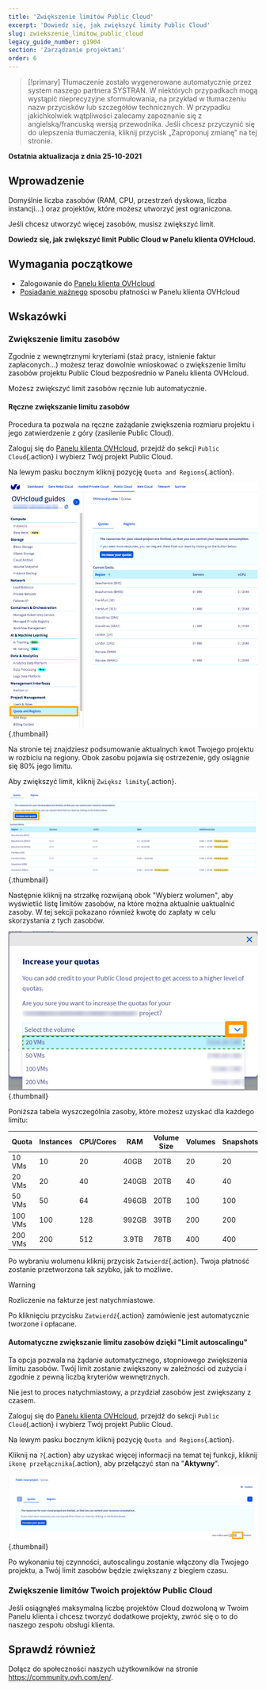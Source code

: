 ```yaml
---
title: 'Zwiększenie limitów Public Cloud'
excerpt: 'Dowiedz się, jak zwiększyć limity Public Cloud'
slug: zwiekszenie_limitow_public_cloud
legacy_guide_number: g1904
section: 'Zarządzanie projektami'
order: 6
---
```


> [!primary]
> Tłumaczenie zostało wygenerowane automatycznie przez system naszego partnera SYSTRAN. W niektórych przypadkach mogą wystąpić nieprecyzyjne sformułowania, na przykład w tłumaczeniu nazw przycisków lub szczegółów technicznych. W przypadku jakichkolwiek wątpliwości zalecamy zapoznanie się z angielską/francuską wersją przewodnika. Jeśli chcesz przyczynić się do ulepszenia tłumaczenia, kliknij przycisk „Zaproponuj zmianę” na tej stronie.
> 

**Ostatnia aktualizacja z dnia 25-10-2021**

## Wprowadzenie

Domyślnie liczba zasobów (RAM, CPU, przestrzeń dyskowa, liczba instancji...) oraz projektów, które możesz utworzyć jest ograniczona.

Jeśli chcesz utworzyć więcej zasobów, musisz zwiększyć limit.

**Dowiedz się, jak zwiększyć limit Public Cloud w Panelu klienta OVHcloud.**

## Wymagania początkowe

- Zalogowanie do [Panelu klienta OVHcloud](https://www.ovh.com/auth/?action=gotomanager&from=https://www.ovh.pl/&ovhSubsidiary=pl)
- [Posiadanie ważnego](../../billing/zarzadzanie-sposobami-platnosci/) sposobu płatności w Panelu klienta OVHcloud


## Wskazówki

### Zwiększenie limitu zasobów

Zgodnie z wewnętrznymi kryteriami (staż pracy, istnienie faktur zapłaconych...) możesz teraz dowolnie wnioskować o zwiększenie limitu zasobów projektu Public Cloud bezpośrednio w Panelu klienta OVHcloud.

Możesz zwiększyć limit zasobów ręcznie lub automatycznie.

#### Ręczne zwiększanie limitu zasobów

Procedura ta pozwala na ręczne zażądanie zwiększenia rozmiaru projektu i jego zatwierdzenie z góry (zasilenie Public Cloud).

Zaloguj się do [Panelu klienta OVHcloud](https://www.ovh.com/auth/?action=gotomanager&from=https://www.ovh.pl/&ovhSubsidiary=pl), przejdź do sekcji `Public Cloud`{.action} i wybierz Twój projekt Public Cloud.

Na lewym pasku bocznym kliknij pozycję `Quota and Regions`{.action}.

![access quota](images/raisepciquota2021.png){.thumbnail}

Na stronie tej znajdziesz podsumowanie aktualnych kwot Twojego projektu w rozbiciu na regiony. Obok zasobu pojawia się ostrzeżenie, gdy osiągnie się 80% jego limitu.

Aby zwiększyć limit, kliknij `Zwiększ limity`{.action}.

![raise-pci-quota](images/raisepciquota2021b.png){.thumbnail}

Następnie kliknij na strzałkę rozwijaną obok "Wybierz wolumen", aby wyświetlić listę limitów zasobów, na które można aktualnie uaktualnić zasoby. W tej sekcji pokazano również kwotę do zapłaty w celu skorzystania z tych zasobów.

![select quota](images/selectquotas.png){.thumbnail}

Poniższa tabela wyszczególnia zasoby, które możesz uzyskać dla każdego limitu:

|Quota|Instances|CPU/Cores|RAM|Volume Size|Volumes|Snapshots|
|---|---|---|---|---|---|---|
|10 VMs|10|20|40GB|20TB|20|20|
|20 VMs|20|40|240GB|20TB|40|40|
|50 VMs|50|64|496GB|20TB|100|100|
|100 VMs|100|128|992GB|39TB|200|200|
|200 VMs|200|512|3.9TB|78TB|400|400|

Po wybraniu wolumenu kliknij przycisk `Zatwierdź`{.action}. Twoja płatność zostanie przetworzona tak szybko, jak to możliwe.

> [!warning]
> Rozliczenie na fakturze jest natychmiastowe.
>
> Po kliknięciu przycisku `Zatwierdź`{.action} zamówienie jest automatycznie tworzone i opłacane.
>

#### Automatyczne zwiększanie limitu zasobów dzięki "Limit autoscalingu"

Ta opcja pozwala na żądanie automatycznego, stopniowego zwiększenia limitu zasobów. Twój limit zostanie zwiększony w zależności od zużycia i zgodnie z pewną liczbą kryteriów wewnętrznych.

Nie jest to proces natychmiastowy, a przydział zasobów jest zwiększany z czasem.

Zaloguj się do [Panelu klienta OVHcloud](https://www.ovh.com/auth/?action=gotomanager&from=https://www.ovh.pl/&ovhSubsidiary=pl), przejdź do sekcji `Public Cloud`{.action} i wybierz Twój projekt Public Cloud.

Na lewym pasku bocznym kliknij pozycję `Quota and Regions`{.action}.

Kliknij na `?`{.action} aby uzyskać więcej informacji na temat tej funkcji, kliknij `ikonę przełącznika`{.action}, aby przełączyć stan na "**Aktywny**".

![autoscaling](images/autoscaling.png){.thumbnail}

Po wykonaniu tej czynności, autoscalingu zostanie włączony dla Twojego projektu, a Twój limit zasobów będzie zwiększany z biegiem czasu.

### Zwiększenie limitów Twoich projektów Public Cloud

Jeśli osiągnąłeś maksymalną liczbę projektów Cloud dozwoloną w Twoim Panelu klienta i chcesz tworzyć dodatkowe projekty, zwróć się o to do naszego zespołu obsługi klienta.

## Sprawdź również

Dołącz do społeczności naszych użytkowników na stronie <https://community.ovh.com/en/>.
